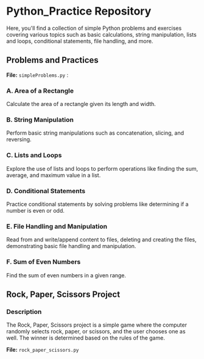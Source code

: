 # Python_Practice Repository

Here, you'll find a collection of simple Python problems and exercises covering various topics such as basic calculations, string manipulation, lists and loops, conditional statements, file handling, and more.

## Problems and Practices 

**File:**  ` simpleProblems.py ` : 

### A. Area of a Rectangle

Calculate the area of a rectangle given its length and width.

### B. String Manipulation

Perform basic string manipulations such as concatenation, slicing, and reversing.

### C. Lists and Loops

Explore the use of lists and loops to perform operations like finding the sum, average, and maximum value in a list.

### D. Conditional Statements

Practice conditional statements by solving problems like determining if a number is even or odd.

### E. File Handling and Manipulation

Read from and write/append content to files, deleting and creating the files, demonstrating basic file handling and manipulation.

### F. Sum of Even Numbers

Find the sum of even numbers in a given range.

## Rock, Paper, Scissors Project

### Description

The Rock, Paper, Scissors project is a simple game where the computer randomly selects rock, paper, or scissors, and the user chooses one as well. The winner is determined based on the rules of the game.

**File:** `rock_paper_scissors.py`


